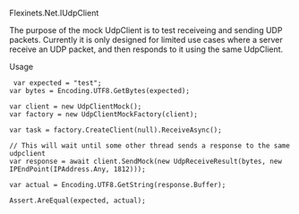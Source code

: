 Flexinets.Net.IUdpClient

The purpose of the mock UdpClient is to test receiveing and sending UDP packets.
Currently it is only designed for limited use cases where a server receive an UDP packet, and then responds to it using the same UdpClient.

Usage
``` 
 var expected = "test";
var bytes = Encoding.UTF8.GetBytes(expected);

var client = new UdpClientMock();
var factory = new UdpClientMockFactory(client);

var task = factory.CreateClient(null).ReceiveAsync();

// This will wait until some other thread sends a response to the same udpclient
var response = await client.SendMock(new UdpReceiveResult(bytes, new IPEndPoint(IPAddress.Any, 1812)));

var actual = Encoding.UTF8.GetString(response.Buffer);

Assert.AreEqual(expected, actual);